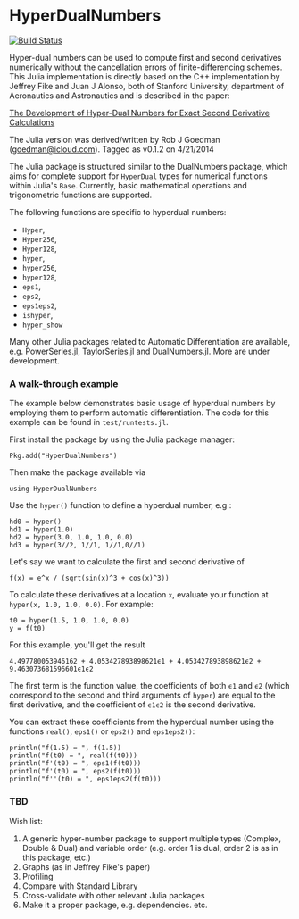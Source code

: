 # HyperDualNumbers

[![Build Status](https://travis-ci.org/goedman/HyperDualNumbers.jl.svg)](https://travis-ci.org/goedman/HyperDualNumbers.jl)

Hyper-dual numbers can be used to compute first and second derivatives numerically without the cancellation errors of finite-differencing schemes. This Julia implementation is directly based on the C++ implementation by Jeffrey Fike and Juan J Alonso, both of Stanford University, department of Aeronautics and Astronautics and is described in the paper:

[The Development of Hyper-Dual Numbers for Exact Second Derivative Calculations](https://adl.stanford.edu/hyperdual/Fike_AIAA-2011-886.pdf)

The Julia version was derived/written by Rob J Goedman (goedman@icloud.com).
Tagged as v0.1.2 on 4/21/2014

The Julia package is structured similar to the DualNumbers package, which aims for complete support for `HyperDual` types for numerical functions within Julia's `Base`. Currently, basic mathematical operations and trigonometric functions are supported.

The following functions are specific to hyperdual numbers:
* `Hyper`,
* `Hyper256`,
* `Hyper128`,
* `hyper`,
* `hyper256`,
* `hyper128`,
* `eps1`,
* `eps2`,
* `eps1eps2`,
* `ishyper`,
* `hyper_show`

Many other Julia packages related to Automatic Differentiation are available, e.g. PowerSeries.jl, TaylorSeries.jl and DualNumbers.jl. More are under development.

### A walk-through example

The example below demonstrates basic usage of hyperdual numbers by employing them to 
perform automatic differentiation. The code for this example can be found in 
`test/runtests.jl`.

First install the package by using the Julia package manager:

    Pkg.add("HyperDualNumbers")
    
Then make the package available via

    using HyperDualNumbers

Use the `hyper()` function to define a hyperdual number, e.g.:

    hd0 = hyper()
    hd1 = hyper(1.0)
    hd2 = hyper(3.0, 1.0, 1.0, 0.0)
    hd3 = hyper(3//2, 1//1, 1//1,0//1)

Let's say we want to calculate the first and second derivative of

    f(x) = e^x / (sqrt(sin(x)^3 + cos(x)^3))

To calculate these derivatives at a location `x`, evaluate your function at `hyper(x, 1.0, 1.0, 0.0)`. For example:

    t0 = hyper(1.5, 1.0, 1.0, 0.0)
    y = f(t0)

For this example, you'll get the result

    4.497780053946162 + 4.053427893898621ϵ1 + 4.053427893898621ϵ2 + 9.463073681596601ϵ1ϵ2

The first term is the function value, the coefficients of both `ϵ1` and `ϵ2` (which correspond to the second and third arguments of `hyper`) are equal to the first derivative, and the coefficient of `ϵ1ϵ2` is the second derivative.

You can extract these coefficients from the hyperdual number using the functions `real()`, `eps1()` or `eps2()` and `eps1eps2()`:

    println("f(1.5) = ", f(1.5))
    println("f(t0) = ", real(f(t0)))
    println("f'(t0) = ", eps1(f(t0)))
    println("f'(t0) = ", eps2(f(t0)))
    println("f''(t0) = ", eps1eps2(f(t0)))

### TBD

Wish list:

1) A generic hyper-number package to support multiple types (Complex, Double & Dual)
   and variable order (e.g. order 1 is dual, order 2 is as in this package, etc.)
2) Graphs (as in Jeffrey Fike's paper)
3) Profiling
4) Compare with Standard Library
5) Cross-validate with other relevant Julia packages
6) Make it a proper package, e.g. dependencies. etc.
